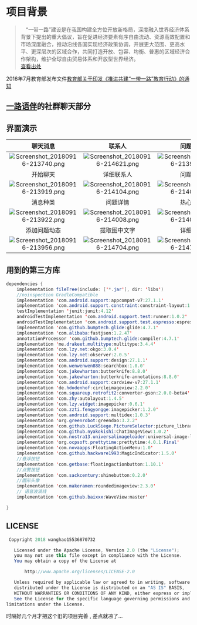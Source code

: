 # 项目背景
> &emsp;“一带一路”建设是在我国构建全方位开放新格局，深度融入世界经济体系背景下提出的重大倡议，旨在促进经济要素有序自由流动、资源高效配置和市场深度融合，推动沿线各国实现经济政策协调，开展更大范围、更高水平、更深层次的区域合作，共同打造开放、包容、均衡、普惠的区域经济合作架构，维护全球自由贸易体系和开放型世界经济。<br>[查看出处](http://history.mofcom.gov.cn/?newchina=%E4%B8%80%E5%B8%A6%E4%B8%80%E8%B7%AF%E5%80%A1%E8%AE%AE%E7%9A%84%E6%8F%90%E5%87%BA)

2016年7月教育部发布文件[教育部关于印发《推进共建“一带一路”教育行动》的通知
](http://www.moe.gov.cn/srcsite/A20/s7068/201608/t20160811_274679.html)

## [一路语伴](https://github.com/wmpscc/YiLuYuBan)的社群聊天部分

## 界面演示

<div align="center">

|聊天消息|联系人|问题动态|
|:--:|:--:|:--:|
|![Screenshot_20180916-213740.png](https://upload-images.jianshu.io/upload_images/9140378-55c2736e4d157c31.png?imageMogr2/auto-orient/strip%7CimageView2/2/w/240)|![Screenshot_20180916-214621.png](https://upload-images.jianshu.io/upload_images/9140378-37e10b708e38a444.png?imageMogr2/auto-orient/strip%7CimageView2/2/w/240)|![Screenshot_20180916-213931.png](https://upload-images.jianshu.io/upload_images/9140378-99c44a59beae4ba8.png?imageMogr2/auto-orient/strip%7CimageView2/2/w/240)|
|开始聊天|详细联系人|问题详情|
|![Screenshot_20180916-213919.png](https://upload-images.jianshu.io/upload_images/9140378-8dd7576c6517638a.png?imageMogr2/auto-orient/strip%7CimageView2/2/w/240)|![Screenshot_20180916-214104.png](https://upload-images.jianshu.io/upload_images/9140378-07251f0a0a1ae28b.png?imageMogr2/auto-orient/strip%7CimageView2/2/w/240)|![Screenshot_20180916-214005.png](https://upload-images.jianshu.io/upload_images/9140378-a4e59e8c9f73d5e5.png?imageMogr2/auto-orient/strip%7CimageView2/2/w/240)|
|消息种类|问题详情|热心评论|
|![Screenshot_20180916-213922.png](https://upload-images.jianshu.io/upload_images/9140378-e77229940bc4c4c3.png?imageMogr2/auto-orient/strip%7CimageView2/2/w/240)|![Screenshot_20180916-214008.png](https://upload-images.jianshu.io/upload_images/9140378-ace6e9f582a1187d.png?imageMogr2/auto-orient/strip%7CimageView2/2/w/240)|![Screenshot_20180916-214010.png](https://upload-images.jianshu.io/upload_images/9140378-f273c82cf4988896.png?imageMogr2/auto-orient/strip%7CimageView2/2/w/240)|
|添加问题动态|提取图中文字|详细结果|
|![Screenshot_20180916-213956.png](https://upload-images.jianshu.io/upload_images/9140378-ebc30015521060e1.png?imageMogr2/auto-orient/strip%7CimageView2/2/w/240)|![Screenshot_20180916-214704.png](https://upload-images.jianshu.io/upload_images/9140378-24f91e08a9065c1c.png?imageMogr2/auto-orient/strip%7CimageView2/2/w/240)|![Screenshot_20180916-214704.png](https://upload-images.jianshu.io/upload_images/9140378-24f91e08a9065c1c.png?imageMogr2/auto-orient/strip%7CimageView2/2/w/240)|

</div>

## 用到的第三方库
```java
dependencies {
    implementation fileTree(include: ['*.jar'], dir: 'libs')
    //noinspection GradleCompatible
    implementation 'com.android.support:appcompat-v7:27.1.1'
    implementation 'com.android.support.constraint:constraint-layout:1.1.1'
    testImplementation 'junit:junit:4.12'
    androidTestImplementation 'com.android.support.test:runner:1.0.2'
    androidTestImplementation 'com.android.support.test.espresso:espresso-core:3.0.2'
    implementation 'com.github.bumptech.glide:glide:4.7.1'
    implementation 'com.alibaba:fastjson:1.2.47'
    annotationProcessor 'com.github.bumptech.glide:compiler:4.7.1'
    implementation 'me.drakeet.multitype:multitype:3.4.4'
    implementation 'com.lzy.net:okgo:3.0.4'
    implementation 'com.lzy.net:okserver:2.0.5'
    implementation 'com.android.support:design:27.1.1'
    implementation 'com.wenwenwen888:searchbox:1.0.0'
    implementation 'com.jakewharton:butterknife:8.8.0'
    implementation 'com.jakewharton:butterknife-annotations:8.8.0'
    implementation 'com.android.support:cardview-v7:27.1.1'
    implementation 'de.hdodenhof:circleimageview:2.2.0'
    implementation 'com.squareup.retrofit2:converter-gson:2.0.0-beta4'
    implementation 'com.zhy:autolayout:1.4.5'
    implementation 'com.lzy.widget:imagepicker:0.6.1'
    implementation 'com.zzti.fengyongge:imagepicker:1.2.0'
    implementation 'com.android.support:multidex:1.0.3'
    implementation 'org.greenrobot:greendao:3.2.2'
    implementation 'com.github.LuckSiege.PictureSelector:picture_library:v2.2.3'
    implementation 'com.github.nyakokishi:ChatImageView:1.0.2'
    implementation 'com.nostra13.universalimageloader:universal-image-loader:1.9.5'
    implementation 'org.ocpsoft.prettytime:prettytime:4.0.1.Final'
    implementation 'com.novaapps:FloatingActionMenu:1.0'
    implementation 'com.github.hackware1993:MagicIndicator:1.5.0'
    //悬浮按钮
    implementation 'com.getbase:floatingactionbutton:1.10.1'
    //点赞按钮
    implementation 'com.sackcentury:shinebutton:0.2.0'
    //圆形头像
    implementation 'com.makeramen:roundedimageview:2.3.0'
    // 语音波浪线
    implementation 'com.github.baixxx:WaveView:master'

}
```
## LICENSE
```java
 Copyright 2018 wanghao15536870732

   Licensed under the Apache License, Version 2.0 (the "License");
   you may not use this file except in compliance with the License.
   You may obtain a copy of the License at

       http://www.apache.org/licenses/LICENSE-2.0

   Unless required by applicable law or agreed to in writing, software
   distributed under the License is distributed on an "AS IS" BASIS,
   WITHOUT WARRANTIES OR CONDITIONS OF ANY KIND, either express or implied.
   See the License for the specific language governing permissions and
limitations under the License.
```

时隔好几个月才把这个旧的项目完善 , 差点就凉了...
